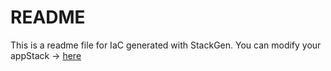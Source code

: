 # README
This is a readme file for IaC generated with StackGen.
You can modify your appStack -> [here](http://main.dev.stackgen.com/appstacks/86be90f2-77ec-485f-8b6d-7a3dffc79ee2)
